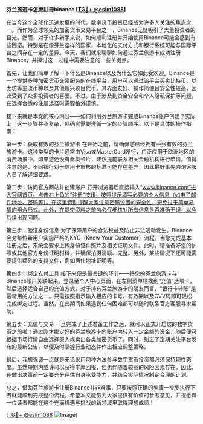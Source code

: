**芬兰旅遊卡怎麽註冊binance [[TG💪+ @esim1088](https://t.me/s/esim1088)]**

在当今这个全球化迅速发展的时代，数字货币投资已经成为许多人关注的焦点之一。而作为全球领先的加密货币交易平台之一，Binance无疑吸引了大量投资者的目光。然而，对于许多新手来说，如何顺利注册并开始使用Binance可能会感到有些困惑。特别是在像芬兰这样的国家，本地化的支付方式和银行系统可能与国际平台之间存在一定的差异。今天，我们就来聊聊如何通过芬兰旅游卡成功注册Binance，并探讨这一过程中需要注意的一些关键点。

首先，让我们简单了解一下什么是Binance以及为什么它如此受欢迎。Binance是一个提供多种加密货币交易服务的在线平台，用户可以通过该平台买卖比特币、以太坊等主流币种以及其他新兴项目代币。其界面友好、操作简便且安全性较高，因此受到了众多投资者的喜爱。不过，由于涉及到资金安全和个人隐私保护等问题，在选择合适的注册途径时需要格外谨慎。

接下来就是本文的核心内容——如何利用芬兰旅游卡完成Binance账户创建？实际上，这一步骤并不复杂，但确实需要遵循一定的步骤顺序。以下是具体的操作指南：

第一步：获取有效的芬兰旅游卡
在开始之前，请确保您已经拥有一张有效的芬兰旅游卡。这种类型的卡片通常由Visa或MasterCard发行，广泛应用于欧洲地区的消费场景中。如果您还没有此类卡片，建议提前联系相关金融机构进行申请。值得注意的是，不同银行对于信用卡审核的标准可能存在差异，因此最好事先咨询客服人员了解详细要求。

第二步：访问官方网站并创建账户
打开浏览器后直接输入“www.binance.com”进入官网首页。点击右上角的“注册”按钮，按照提示填写必要的个人信息（如电子邮件地址、密码等）。在这里特别提醒大家注意密码设置的安全性，避免过于简单易猜的组合形式。此外，在提交资料之前务必仔细核对所有信息是否准确无误，以免后续出现问题。

第三步：验证身份信息
为了保障用户的合法权益及防止非法活动发生，Binance会对每位新用户实施严格的KYC（Know Your Customer）流程。当您完成基本注册之后，系统会要求上传身份证件照片及相关证明文件。此时，请准备好您的护照或其他官方身份证明材料，并确保拍摄清晰、完整。另外，某些情况下还可能需要提供额外的支持文件，例如居住地址证明等。

第四步：绑定支付工具
接下来便是最关键的环节——将您的芬兰旅游卡与Binance账户关联起来。登录至个人中心页面，在左侧菜单栏找到“充值”选项卡，然后选择适合自己的充值方式。对于持有芬兰旅游卡的朋友而言，“银行卡转账”是最常用的方法之一。只需按照指示输入相应的卡号、有效期以及CVV码即可轻松完成绑定过程。当然，在此期间如果遇到任何困难都可以随时联系官方客服寻求帮助。

第五步：充值与交易
一旦完成了上述准备工作之后，就可以正式开启您的数字货币之旅啦！通过刚才绑定好的芬兰旅游卡向账户内转入一定金额的资金，随后便可根据市场行情自由选择买入或卖出各类加密货币了。同时，别忘了定期关注平台发布的最新公告，以便及时掌握行业动态并作出相应调整策略。

最后，我想强调一点就是无论采用何种方法参与数字货币投资都必须保持理性态度。虽然短期内或许可以获得丰厚回报，但也伴随着较高的风险因素存在。因此，在做出决策前一定要充分评估自身承受能力，并结合实际情况制定合理的计划。

总之，借助芬兰旅游卡注册Binance并非难事，只要按照正确的步骤一步步执行下去就能顺利完成整个流程。希望本文能够为大家提供有价值的参考意见，并祝愿每一位读者都能在这个充满机遇与挑战的新领域里取得理想成绩！

[[TG💪+ @esim1088](https://t.me/s/esim1088) ![Image](https://i.postimg.cc/4NQfJmqS/Snipaste-2025-05-13-00-14-12.png)]